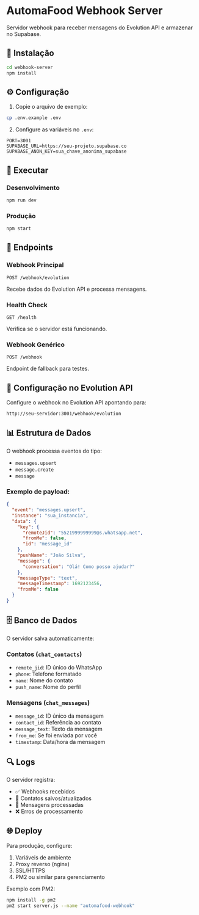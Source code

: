 # AutomaFood Webhook Server

Servidor webhook para receber mensagens do Evolution API e armazenar no Supabase.

## 🚀 Instalação

```bash
cd webhook-server
npm install
```

## ⚙️ Configuração

1. Copie o arquivo de exemplo:
```bash
cp .env.example .env
```

2. Configure as variáveis no `.env`:
```env
PORT=3001
SUPABASE_URL=https://seu-projeto.supabase.co
SUPABASE_ANON_KEY=sua_chave_anonima_supabase
```

## 🏃 Executar

### Desenvolvimento
```bash
npm run dev
```

### Produção
```bash
npm start
```

## 📡 Endpoints

### Webhook Principal
```
POST /webhook/evolution
```
Recebe dados do Evolution API e processa mensagens.

### Health Check
```
GET /health
```
Verifica se o servidor está funcionando.

### Webhook Genérico
```
POST /webhook
```
Endpoint de fallback para testes.

## 🔧 Configuração no Evolution API

Configure o webhook no Evolution API apontando para:
```
http://seu-servidor:3001/webhook/evolution
```

## 📊 Estrutura de Dados

O webhook processa eventos do tipo:
- `messages.upsert`
- `message.create` 
- `message`

### Exemplo de payload:
```json
{
  "event": "messages.upsert",
  "instance": "sua_instancia",
  "data": {
    "key": {
      "remoteJid": "5521999999999@s.whatsapp.net",
      "fromMe": false,
      "id": "message_id"
    },
    "pushName": "João Silva",
    "message": {
      "conversation": "Olá! Como posso ajudar?"
    },
    "messageType": "text",
    "messageTimestamp": 1692123456,
    "fromMe": false
  }
}
```

## 🗄️ Banco de Dados

O servidor salva automaticamente:

### Contatos (`chat_contacts`)
- `remote_jid`: ID único do WhatsApp
- `phone`: Telefone formatado
- `name`: Nome do contato
- `push_name`: Nome do perfil

### Mensagens (`chat_messages`)
- `message_id`: ID único da mensagem
- `contact_id`: Referência ao contato
- `message_text`: Texto da mensagem
- `from_me`: Se foi enviada por você
- `timestamp`: Data/hora da mensagem

## 🔍 Logs

O servidor registra:
- ✅ Webhooks recebidos
- 💾 Contatos salvos/atualizados
- 📝 Mensagens processadas
- ❌ Erros de processamento

## 🌐 Deploy

Para produção, configure:
1. Variáveis de ambiente
2. Proxy reverso (nginx)
3. SSL/HTTPS
4. PM2 ou similar para gerenciamento

Exemplo com PM2:
```bash
npm install -g pm2
pm2 start server.js --name "automafood-webhook"
```
